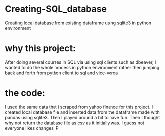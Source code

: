 # Creating-SQL_database
Creating local database from existing dataframe using sqlite3 in python environment

# why this project:
After doing several courses in SQL via using sql clients such as dbeaver, I wanted to do the whole process in python environment rather then jumping back and forth from python client to sql and vice-verca

# the code:
I used the same data that i scraped from yahoo finance for this project. I created local database file and inserted data from the dataframe made with pandas using sqlite3. Then I played around a bit to have fun. Then I thought why not return the database file as csv as it initially was. I guess not everyone likes changes :P
